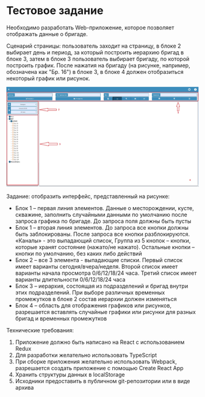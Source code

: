 # Тестовое задание

Необходимо разработать Web-приложение, которое позволяет отображать данные о бригаде.

Сценарий страницы: пользователь заходит на страницу, в блоке 2 выбирает день и период, за который построить иерархию бригад в блоке 3, затем в блоке 3 пользователь выбирает бригаду, по которой построить график. После нажатия на бригаду (на рисунке, например, обозначена как "Бр. 16") в блоке 3, в блоке 4 должен отобразиться некоторый график или рисунок.

![](image.jpg)

Задание: отобразить интерфейс, представленный на рисунке:

* Блок 1 – первая линия элементов. Данные о месторождении, кусте, скважине, заполнить случайными данными по умолчанию после запроса графика по бригаде. До запроса поля должны быть пусты
* Блок 1 – вторая линия элементов. До запроса все кнопки должны быть заблокированы. После запроса все кнопки разблокируются. «Каналы» - это выпадающий список, Группа из 5 кнопок – кнопки, которые хранят состояние (нажато/не нажато). Остальные кнопки – кнопки по умолчанию, без каких либо действий
* Блок 2 – все 3 элемента - выпадающие списки. Первый список имеет варианты сегодня/вчера/неделя. Второй список имеет варианты начала просмотра 0/6/12/18/24 часа. Третий список имеет варианты длительности 0/6/12/18/24 часа
* Блок 3 – иерархия, состоящая из подразделений и бригад внутри этих подразделений. При выборе различных временных промежутков в блоке 2 состав иерархии должен изменяться
* Блок 4 – область для отображения графиков или рисунков, разрешается вставлять случайные графики или рисунки для разных бригад и временных промежутков

Технические требования:
1. Приложение должно быть написано на React с использованием Redux
2. Для разработки желательно использовать TypeScript
3. При сборке приложения желательно использовать Webpack, разрешается создать приложение с помощью Create React App
4. Хранить структуры данных в localStorage
5. Исходники предоставить в публичном git-репозитории или в виде архива
